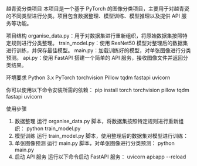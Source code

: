越青瓷分类项目
本项目是一个基于 PyTorch 的图像分类项目，主要用于对越青瓷的不同类型进行分类。项目包含数据整理、模型训练、模型推理以及提供 API 服务等功能。

项目结构
organise_data.py：用于对数据集进行重新组织，将原始数据集按照特定规则进行分类整理。
train_model.py：使用 ResNet50 模型对整理后的数据集进行训练，并保存最佳模型。
main.py：加载训练好的模型，对单张图像进行分类预测。
api.py：使用 FastAPI 搭建一个简单的 API 服务，接收图像文件并返回分类结果。

环境要求
Python 3.x
PyTorch
torchvision
Pillow
tqdm
fastapi
uvicorn

你可以使用以下命令安装所需的依赖：
pip install torch torchvision pillow tqdm fastapi uvicorn

使用步骤
1. 数据整理
运行 organise_data.py 脚本，将数据集按照特定规则进行重新组织：
python train_model.py
2. 模型训练
运行 train_model.py 脚本，使用整理后的数据集对模型进行训练：
3. 单张图像预测
运行 main.py 脚本，对单张图像进行分类预测：
python main.py
4. 启动 API 服务
运行以下命令启动 FastAPI 服务：
uvicorn api:app --reload
